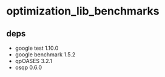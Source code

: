# optimization_lib_benchmarks

## deps
 - google test 1.10.0
 - google benchmark 1.5.2
 - qpOASES 3.2.1
 - osqp 0.6.0
